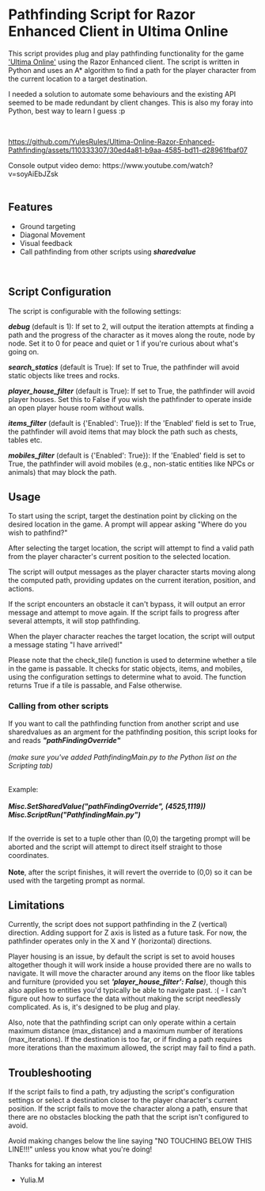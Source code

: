 <h1>Pathfinding Script for Razor Enhanced Client in Ultima Online</h1>

This script provides plug and play pathfinding functionality for the game ['Ultima Online'](https://en.wikipedia.org/wiki/Ultima_Online "'Ultima Online'") using the Razor Enhanced client. The script is written in Python and uses an A* algorithm to find a path for the player character from the current location to a target destination.

I needed a solution to automate some behaviours and the existing API seemed to be made redundant by client changes. This is also my foray into Python, best way to learn I guess :p
<p><br>





https://github.com/YulesRules/Ultima-Online-Razor-Enhanced-Pathfinding/assets/110333307/30ed4a81-b9aa-4585-bd11-d28961fbaf07




</p>
Console output video demo: https://www.youtube.com/watch?v=soyAiEbJZsk
<br><br>

<h2>Features</h2>
<ul>
  <li>Ground targeting</li>
  <li>Diagonal Movement</li>
  <li>Visual feedback</li>
  <li>Call pathfinding from other scripts using <b><i>sharedvalue</b></i></li>
</ul>
<br>
<h2>Script Configuration</h2>
The script is configurable with the following settings:

<b><i>debug</b></i> (default is 1):  If set to 2, will output the iteration attempts at finding a path and the progress of the character as it moves along the route, node by node. Set it to 0 for peace and quiet or 1 if you're curious about what's going on. 

<b><i>search_statics</b></i> (default is True): If set to True, the pathfinder will avoid static objects like trees and rocks.

<b><i>player_house_filter</b></i> (default is True): If set to True, the pathfinder will avoid player houses. Set this to False if you wish the pathfinder to operate inside an open player house room without walls.

<b><i>items_filter</b></i> (default is {'Enabled': True}): If the 'Enabled' field is set to True, the pathfinder will avoid items that may block the path such as chests, tables etc.

<b><i>mobiles_filter</b></i> (default is {'Enabled': True}): If the 'Enabled' field is set to True, the pathfinder will avoid mobiles (e.g., non-static entities like NPCs or animals) that may block the path.
<br>
<h2>Usage</h2>
To start using the script, target the destination point by clicking on the desired location in the game. A prompt will appear asking "Where do you wish to pathfind?"

After selecting the target location, the script will attempt to find a valid path from the player character's current position to the selected location.

The script will output messages as the player character starts moving along the computed path, providing updates on the current iteration, position, and actions.

If the script encounters an obstacle it can't bypass, it will output an error message and attempt to move again. If the script fails to progress after several attempts, it will stop pathfinding.

When the player character reaches the target location, the script will output a message stating "I have arrived!"

Please note that the check_tile() function is used to determine whether a tile in the game is passable. It checks for static objects, items, and mobiles, using the configuration settings to determine what to avoid. The function returns True if a tile is passable, and False otherwise.

<h3>Calling from other scripts</h3>
If you want to call the pathfinding function from another script and use sharedvalues as an argment for the pathfinding position, this script looks for and reads <b><i>"pathFindingOverride"</b></i>
  <br><br><i>(make sure you've added PathfindingMain.py to the Python list on the Scripting tab)</i><br><br>

Example:<br><br>
<b><i>
Misc.SetSharedValue("pathFindingOverride", (4525,1119)) <br>
Misc.ScriptRun("PathfindingMain.py")</b></i> 
  <br>
  

<br>
If the override is set to a tuple other than (0,0) the targeting prompt will be aborted and the script will attempt to direct itself straight to those coordinates.<br><br>
<b>Note</b>, after the script finishes, it will revert the override to (0,0) so it can be used with the targeting prompt as normal. 

<br>
<h2>Limitations</h2>
Currently, the script does not support pathfinding in the Z (vertical) direction. Adding support for Z axis is listed as a future task. For now, the pathfinder operates only in the X and Y (horizontal) directions.

Player housing is an issue, by default the script is set to avoid houses altogether though it will work inside a house provided there are no walls to navigate. It will move the character around any items on the floor like tables and furniture (provided you set <i><b>'player_house_filter': False</b>)</i>, though this also applies to entities you'd typically be able to navigate past. :(  - I can't figure out how to surface the data without making the script needlessly complicated. As is, it's designed to be plug and play.

Also, note that the pathfinding script can only operate within a certain maximum distance (max_distance) and a maximum number of iterations (max_iterations). If the destination is too far, or if finding a path requires more iterations than the maximum allowed, the script may fail to find a path.
<br>
<h2>Troubleshooting</h2>
If the script fails to find a path, try adjusting the script's configuration settings or select a destination closer to the player character's current position. If the script fails to move the character along a path, ensure that there are no obstacles blocking the path that the script isn't configured to avoid.

Avoid making changes below the line saying "NO TOUCHING BELOW THIS LINE!!!" unless you know what you're doing!


Thanks for taking an interest 

- Yulia.M
